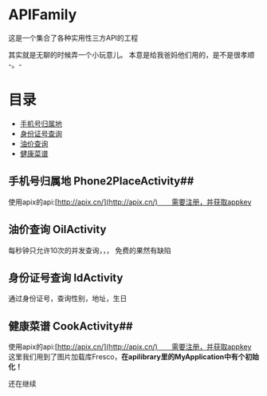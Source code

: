 # APIFamily

这是一个集合了各种实用性三方API的工程

其实就是无聊的时候弄一个小玩意儿。 本意是给我爸妈他们用的，是不是很孝顺 -。-

# 目录 #

- [手机号归属地](#phone2Place)
- [身份证号查询](#id)
- [油价查询](#oil)
- [健康菜谱](#cook)

## 手机号归属地 Phone2PlaceActivity##
<span id = "phone2Place"></span>
使用apix的api:[http://apix.cn/](http://apix.cn/)　　需要注册，并获取appkey


## 油价查询 OilActivity ##
<span id = "oil"></span>
每秒钟只允许10次的并发查询，，， 免费的果然有缺陷

## 身份证号查询 IdActivity ##
<span id = "id"></span>
通过身份证号，查询性别，地址，生日

## 健康菜谱 CookActivity##
<span id = "cook"></span>
使用apix的api:[http://apix.cn/](http://apix.cn/)　　需要注册，并获取appkey
这里我们用到了图片加载库Fresco，**在apilibrary里的MyApplication中有个初始化！**

还在继续
